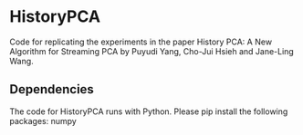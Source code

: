 # HistoryPCA

Code for replicating the experiments in the paper History PCA: A New Algorithm for Streaming PCA by Puyudi Yang, Cho-Jui Hsieh and Jane-Ling Wang.

## Dependencies
The code for HistoryPCA runs with Python. Please pip install the following packages:
numpy
